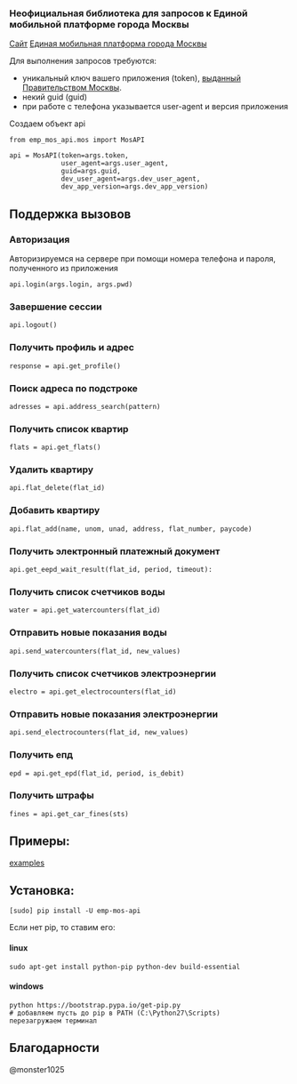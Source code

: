### Неофициальная библиотека для запросов к Единой мобильной платформе города Москвы 

[Сайт](http://mosapps.mos.ru/dev)
[Единая мобильная платформа города Москвы](http://serviceprovider.if.emp.msk.ru/default/auth)

Для выполнения запросов требуются:
- уникальный ключ вашего приложения (token), [выданный Правительством Москвы](http://mosapps.mos.ru/dev).
- некий guid (guid)
- при работе с телефона указывается user-agent и версия приложения

Создаем объект api
```
from emp_mos_api.mos import MosAPI

api = MosAPI(token=args.token,
             user_agent=args.user_agent,
             guid=args.guid,
             dev_user_agent=args.dev_user_agent,
             dev_app_version=args.dev_app_version)
```

## Поддержка вызовов

### Авторизация
Авторизируемся на сервере при помощи номера телефона и пароля, полученного из приложения
```
api.login(args.login, args.pwd)
```
### Завершение сессии
```
api.logout()
```
### Получить профиль и адрес
```
response = api.get_profile()
```
### Поиск адреса по подстроке
```
adresses = api.address_search(pattern)
```
  
### Получить список квартир
```
flats = api.get_flats()
```
### Удалить квартиру
```
api.flat_delete(flat_id)
```
### Добавить квартиру
```
api.flat_add(name, unom, unad, address, flat_number, paycode)
```
### Получить электронный платежный документ
```
api.get_eepd_wait_result(flat_id, period, timeout):

```

### Получить список счетчиков воды
```
water = api.get_watercounters(flat_id)
```
### Отправить новые показания воды
```
api.send_watercounters(flat_id, new_values)
```
### Получить список счетчиков электроэнергии
```
electro = api.get_electrocounters(flat_id)
```
### Отправить новые показания электроэнергии
```
api.send_electrocounters(flat_id, new_values)
```
### Получить епд
```
epd = api.get_epd(flat_id, period, is_debit)
```
### Получить штрафы
```
fines = api.get_car_fines(sts)
```



## Примеры:
[examples](https://github.com/dontsovcmc/emp_mos_ru/tree/master/emp_mos_api/examples)


## Установка:
```
[sudo] pip install -U emp-mos-api
```
Если нет pip, то ставим его:
#### linux
``` 
sudo apt-get install python-pip python-dev build-essential
```
#### windows
```
python https://bootstrap.pypa.io/get-pip.py
# добавляем пусть до pip в PATH (C:\Python27\Scripts)
перезагружаем терминал
```

## Благодарности

@monster1025

